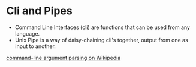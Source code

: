 # Cli and Pipes
- Command Line Interfaces (cli) are functions that can be used from any language.
- Unix Pipe is a way of daisy-chaining cli's together, output from one as input to another.


[command-line argument parsing on Wikipedia](http://en.wikipedia.org/wiki/Command-line_argument_parsing)
